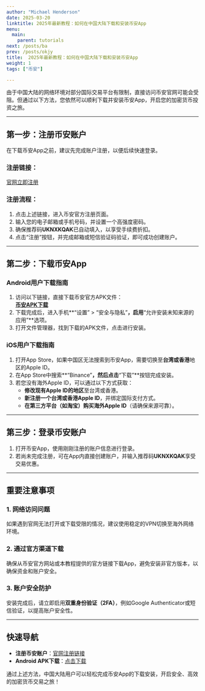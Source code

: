 ```yaml
---
author: "Michael Henderson"
date: 2025-03-20
linktitle: 2025年最新教程：如何在中国大陆下载和安装币安App
menu:
  main:
    parent: tutorials
next: /posts/ba
prev: /posts/okjy
title:  2025年最新教程：如何在中国大陆下载和安装币安App
weight: 1
tags: ["币安"]

---
```


由于中国大陆的网络环境对部分国际交易平台有限制，直接访问币安官网可能会受阻。但通过以下方法，您依然可以顺利下载并安装币安App，开启您的加密货币投资之旅。

---

## **第一步：注册币安账户**

在下载币安App之前，建议先完成账户注册，以便后续快速登录。

### **注册链接：**
[官网立即注册](https://www.marketwebb.club/join?ref=UKNXKQAK)

### **注册流程：**
1. 点击上述链接，进入币安官方注册页面。
2. 输入您的电子邮箱或手机号码，并设置一个高强度密码。
3. 确保推荐码**UKNXKQAK**已自动填入，以享受手续费折扣。
4. 点击“注册”按钮，并完成邮箱或短信验证码验证，即可成功创建账户。

---

## **第二步：下载币安App**

### **Android用户下载指南**
1. 访问以下链接，直接下载币安官方APK文件：  
   [**币安APK下载**](https://download-1306379396.file.myqcloud.com/pack/BNApp_F0000170.apk)
2. 下载完成后，进入手机**“设置” > “安全与隐私”**，启用**“允许安装未知来源的应用”**选项。
3. 打开文件管理器，找到下载的APK文件，点击进行安装。

### **iOS用户下载指南**
1. 打开App Store，如果中国区无法搜索到币安App，需要切换至**台湾或香港**地区的Apple ID。
2. 在App Store中搜索**“Binance”**，然后点击**“下载”**按钮完成安装。
3. 若您没有海外Apple ID，可以通过以下方式获取：
   - **修改现有Apple ID的地区**至台湾或香港。
   - **新注册一个台湾或香港Apple ID**，并绑定国际支付方式。
   - **在第三方平台（如淘宝）购买海外Apple ID**（请确保来源可靠）。

---

## **第三步：登录币安账户**

1. 打开币安App，使用刚刚注册的账户信息进行登录。
2. 若尚未完成注册，可在App内直接创建账户，并输入推荐码**UKNXKQAK**享受交易优惠。

---

## **重要注意事项**

### **1. 网络访问问题**
如果遇到官网无法打开或下载受限的情况，建议使用稳定的VPN切换至海外网络环境。

### **2. 通过官方渠道下载**
确保从币安官方网站或本教程提供的官方链接下载App，避免安装非官方版本，以确保资金和账户安全。

### **3. 账户安全防护**
安装完成后，请立即启用**双重身份验证（2FA）**，例如Google Authenticator或短信验证，以提高账户安全性。

---

## **快速导航**
- **注册币安账户**：[官网注册链接](https://www.marketwebb.club/join?ref=UKNXKQAK)
- **Android APK下载**：[点击下载](https://www.binance.com/zh-CN/download?pageType=normal)

通过上述方法，中国大陆用户可以轻松完成币安App的下载安装，开启安全、高效的加密货币交易之旅！

